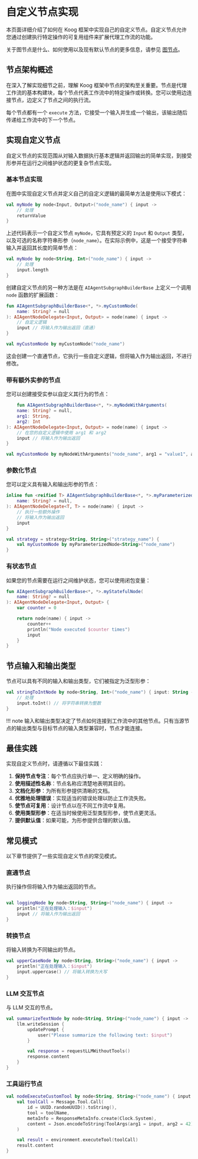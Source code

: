 # 自定义节点实现

本页面详细介绍了如何在 Koog 框架中实现自己的自定义节点。自定义节点允许您通过创建执行特定操作的可复用组件来扩展代理工作流的功能。

关于图节点是什么、如何使用以及现有默认节点的更多信息，请参见 [图节点](nodes-and-components.md)。

## 节点架构概述

在深入了解实现细节之前，理解 Koog 框架中节点的架构至关重要。节点是代理工作流的基本构建块，每个节点代表工作流中的特定操作或转换。您可以使用边连接节点，边定义了节点之间的执行流。

每个节点都有一个 `execute` 方法，它接受一个输入并生成一个输出，该输出随后传递给工作流中的下一个节点。

## 实现自定义节点

自定义节点的实现范围从对输入数据执行基本逻辑并返回输出的简单实现，到接受形参并在运行之间维护状态的更复杂节点实现。

### 基本节点实现

在图中实现自定义节点并定义自己的自定义逻辑的最简单方法是使用以下模式：

<!--- INCLUDE
import ai.koog.agents.core.dsl.builder.strategy

typealias Input = String
typealias Output = Int

val returnValue = 42

val str = strategy<Input, Output>("my-strategy") {
-->
<!--- SUFFIX
}
-->
```kotlin
val myNode by node<Input, Output>("node_name") { input ->
    // 处理
    returnValue
}
```
<!--- KNIT example-custom-nodes-01.kt -->

上述代码表示一个自定义节点 `myNode`，它具有预定义的 `Input` 和 `Output` 类型，以及可选的名称字符串形参（`node_name`）。在实际示例中，这是一个接受字符串输入并返回其长度的简单节点：

<!--- INCLUDE
import ai.koog.agents.core.dsl.builder.strategy

val str = strategy<String, Int>("my-strategy") {
-->
<!--- SUFFIX
}
-->
```kotlin
val myNode by node<String, Int>("node_name") { input ->
    // 处理
    input.length
}
```
<!--- KNIT example-custom-nodes-02.kt -->

创建自定义节点的另一种方法是在 `AIAgentSubgraphBuilderBase` 上定义一个调用 `node` 函数的扩展函数：

<!--- INCLUDE
import ai.koog.agents.core.dsl.builder.AIAgentNodeDelegate
import ai.koog.agents.core.dsl.builder.AIAgentSubgraphBuilderBase
import ai.koog.agents.core.dsl.builder.strategy

typealias Input = String
typealias Output = String

val strategy = strategy<String, String>("strategy_name") {
-->
<!--- SUFFIX
}
-->
```kotlin
fun AIAgentSubgraphBuilderBase<*, *>.myCustomNode(
    name: String? = null
): AIAgentNodeDelegate<Input, Output> = node(name) { input ->
    // 自定义逻辑
    input // 将输入作为输出返回（直通）
}

val myCustomNode by myCustomNode("node_name")
```
<!--- KNIT example-custom-nodes-03.kt -->

这会创建一个直通节点，它执行一些自定义逻辑，但将输入作为输出返回，不进行修改。

### 带有额外实参的节点

您可以创建接受实参以自定义其行为的节点：

<!--- INCLUDE
import ai.koog.agents.core.dsl.builder.AIAgentNodeDelegate
import ai.koog.agents.core.dsl.builder.AIAgentSubgraphBuilderBase
import ai.koog.agents.core.dsl.builder.strategy

typealias Input = String
typealias Output = String

val strategy = strategy<String, String>("strategy_name") {
-->
<!--- SUFFIX
}
-->
```kotlin
    fun AIAgentSubgraphBuilderBase<*, *>.myNodeWithArguments(
    name: String? = null,
    arg1: String,
    arg2: Int
): AIAgentNodeDelegate<Input, Output> = node(name) { input ->
    // 在您的自定义逻辑中使用 arg1 和 arg2
    input // 将输入作为输出返回
}

val myCustomNode by myNodeWithArguments("node_name", arg1 = "value1", arg2 = 42)
```
<!--- KNIT example-custom-nodes-04.kt -->

### 参数化节点

您可以定义具有输入和输出形参的节点：

<!--- INCLUDE
import ai.koog.agents.core.dsl.builder.AIAgentNodeDelegate
import ai.koog.agents.core.dsl.builder.AIAgentSubgraphBuilderBase
import ai.koog.agents.core.dsl.builder.strategy
-->

```kotlin
inline fun <reified T> AIAgentSubgraphBuilderBase<*, *>.myParameterizedNode(
    name: String? = null,
): AIAgentNodeDelegate<T, T> = node(name) { input ->
    // 执行一些额外操作
    // 将输入作为输出返回
    input
}

val strategy = strategy<String, String>("strategy_name") {
    val myCustomNode by myParameterizedNode<String>("node_name")
}
```
<!--- KNIT example-custom-nodes-05.kt -->

### 有状态节点

如果您的节点需要在运行之间维护状态，您可以使用闭包变量：

<!--- INCLUDE
import ai.koog.agents.core.dsl.builder.AIAgentNodeDelegate
import ai.koog.agents.core.dsl.builder.AIAgentSubgraphBuilderBase

typealias Input = Unit
typealias Output = Unit

-->
```kotlin
fun AIAgentSubgraphBuilderBase<*, *>.myStatefulNode(
    name: String? = null
): AIAgentNodeDelegate<Input, Output> {
    var counter = 0

    return node(name) { input ->
        counter++
        println("Node executed $counter times")
        input
    }
}
```
<!--- KNIT example-custom-nodes-06.kt -->

## 节点输入和输出类型

节点可以具有不同的输入和输出类型，它们被指定为泛型形参：

<!--- INCLUDE
import ai.koog.agents.core.dsl.builder.strategy

val strategy = strategy<String, String>("strategy_name") {
-->
<!--- SUFFIX
}
-->
```kotlin
val stringToIntNode by node<String, Int>("node_name") { input: String ->
    // 处理
    input.toInt() // 将字符串转换为整数
}
```
<!--- KNIT example-custom-nodes-07.kt -->

!!! note
    输入和输出类型决定了节点如何连接到工作流中的其他节点。只有当源节点的输出类型与目标节点的输入类型兼容时，节点才能连接。

## 最佳实践

实现自定义节点时，请遵循以下最佳实践：

1.  **保持节点专注**：每个节点应执行单一、定义明确的操作。
2.  **使用描述性名称**：节点名称应清楚地表明其目的。
3.  **文档化形参**：为所有形参提供清晰的文档。
4.  **优雅地处理错误**：实现适当的错误处理以防止工作流失败。
5.  **使节点可复用**：设计节点以在不同工作流中复用。
6.  **使用类型形参**：在适当时候使用泛型类型形参，使节点更灵活。
7.  **提供默认值**：如果可能，为形参提供合理的默认值。

## 常见模式

以下章节提供了一些实现自定义节点的常见模式。

### 直通节点

执行操作但将输入作为输出返回的节点。

<!--- INCLUDE
import ai.koog.agents.core.dsl.builder.strategy

val strategy = strategy<String, String>("strategy_name") {
-->
<!--- SUFFIX
}
-->
```kotlin

val loggingNode by node<String, String>("node_name") { input ->
    println("正在处理输入：$input")
    input // 将输入作为输出返回
}
```
<!--- KNIT example-custom-nodes-08.kt -->

### 转换节点

将输入转换为不同输出的节点。

<!--- INCLUDE
import ai.koog.agents.core.dsl.builder.strategy

val strategy = strategy<String, String>("strategy_name") {
-->
<!--- SUFFIX
}
-->
```kotlin
val upperCaseNode by node<String, String>("node_name") { input ->
    println("正在处理输入：$input")
    input.uppercase() // 将输入转换为大写
}
```
<!--- KNIT example-custom-nodes-09.kt -->

### LLM 交互节点

与 LLM 交互的节点。

<!--- INCLUDE
import ai.koog.agents.core.dsl.builder.strategy

val strategy = strategy<String, String>("strategy_name") {
-->
<!--- SUFFIX
}
-->
```kotlin
val summarizeTextNode by node<String, String>("node_name") { input ->
    llm.writeSession {
        updatePrompt {
            user("Please summarize the following text: $input")
        }

        val response = requestLLMWithoutTools()
        response.content
    }
}
```
<!--- KNIT example-custom-nodes-10.kt -->

### 工具运行节点

<!--- INCLUDE
import ai.koog.agents.core.dsl.builder.strategy
import ai.koog.agents.core.environment.executeTool
import ai.koog.prompt.message.Message
import ai.koog.prompt.message.ResponseMetaInfo
import kotlinx.datetime.Clock
import kotlinx.serialization.Serializable
import kotlinx.serialization.json.Json
import java.util.*

val toolName = "my-custom-tool"

@Serializable
data class ToolArgs(val arg1: String, val arg2: Int)

val strategy = strategy<String, String>("strategy_name") {

-->
<!--- SUFFIX
}
-->
```kotlin
val nodeExecuteCustomTool by node<String, String>("node_name") { input ->
    val toolCall = Message.Tool.Call(
        id = UUID.randomUUID().toString(),
        tool = toolName,
        metaInfo = ResponseMetaInfo.create(Clock.System),
        content = Json.encodeToString(ToolArgs(arg1 = input, arg2 = 42)) // 将输入用作工具实参
    )

    val result = environment.executeTool(toolCall)
    result.content
}
```
<!--- KNIT example-custom-nodes-11.kt -->